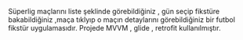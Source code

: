 Süperlig maçlarını liste şeklinde görebildiğiniz , gün seçip fikstüre bakabildiğiniz ,maça tıklyıp o maçın detaylarını görebildiğiniz bir futbol fikstür uygulamasıdır. Projede MVVM , glide , retrofit kullanılmıştır.
